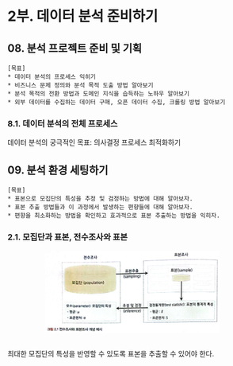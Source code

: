 # 2부. 데이터 분석 준비하기

## 08. 분석 프로젝트 준비 및 기획
```
[목표]
* 데이터 분석의 프로세스 익히기
* 비즈니스 문제 정의와 분석 목적 도출 방법 알아보기
* 분석 목적의 전환 방법과 도메인 지식을 습득하는 노하우 알아보기
* 외부 데이터를 수집하는 데이터 구매, 오픈 데이터 수집, 크롤링 방법 알아보기
```
### 8.1. 데이터 분석의 전체 프로세스

데이터 분석의 궁극적인 목표: 의사결정 프로세스 최적화하기





## 09. 분석 환경 세팅하기
```
[목표]
* 표본으로 모집단의 특성을 추정 및 검정하는 방법에 대해 알아보자.
* 표본 추출 방법들과 이 과정에서 발생하는 편향들에 대해 알아보자.
* 편향을 최소화하는 방법을 확인하고 효과적으로 표본 추출하는 방법을 익히자.
```
### 2.1. 모집단과 표본, 전수조사와 표본

<img src="../img/1.1.png" width= 70% style="display: block; margin: auto;">
<br>

최대한 모집단의 특성을 반영할 수 있도록 표본을 추출할 수 있어야 한다.